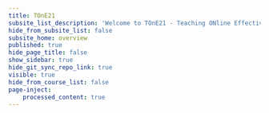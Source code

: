 ```yaml
---
title: TOnE21
subsite_list_description: 'Welcome to TOnE21 - Teaching ONline Effectively'
hide_from_subsite_list: false
subsite_home: overview
published: true
hide_page_title: false
show_sidebar: true
hide_git_sync_repo_link: true
visible: true
hide_from_course_list: false
page-inject:
    processed_content: true
---
```


